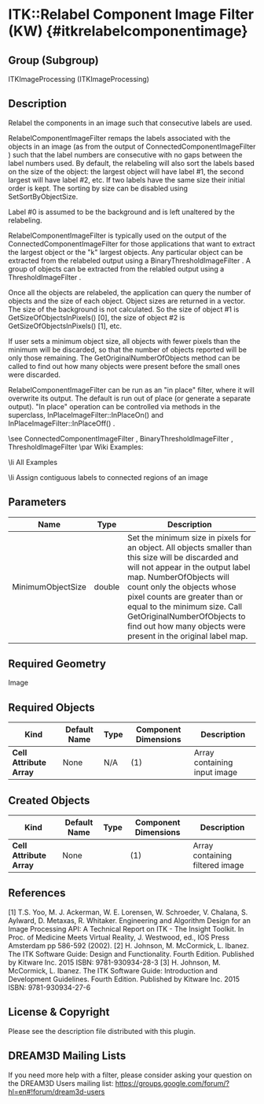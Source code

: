 ITK::Relabel Component Image Filter (KW) {#itkrelabelcomponentimage}
========================

## Group (Subgroup) ##
ITKImageProcessing (ITKImageProcessing)

## Description ##
Relabel the components in an image such that consecutive labels are used.

RelabelComponentImageFilter remaps the labels associated with the objects in an image (as from the output of ConnectedComponentImageFilter ) such that the label numbers are consecutive with no gaps between the label numbers used. By default, the relabeling will also sort the labels based on the size of the object: the largest object will have label #1, the second largest will have label #2, etc. If two labels have the same size their initial order is kept. The sorting by size can be disabled using SetSortByObjectSize.

Label #0 is assumed to be the background and is left unaltered by the relabeling.

RelabelComponentImageFilter is typically used on the output of the ConnectedComponentImageFilter for those applications that want to extract the largest object or the "k" largest objects. Any particular object can be extracted from the relabeled output using a BinaryThresholdImageFilter . A group of objects can be extracted from the relabled output using a ThresholdImageFilter .

Once all the objects are relabeled, the application can query the number of objects and the size of each object. Object sizes are returned in a vector. The size of the background is not calculated. So the size of object #1 is GetSizeOfObjectsInPixels() [0], the size of object #2 is GetSizeOfObjectsInPixels() [1], etc.

If user sets a minimum object size, all objects with fewer pixels than the minimum will be discarded, so that the number of objects reported will be only those remaining. The GetOriginalNumberOfObjects method can be called to find out how many objects were present before the small ones were discarded.

RelabelComponentImageFilter can be run as an "in place" filter, where it will overwrite its output. The default is run out of place (or generate a separate output). "In place" operation can be controlled via methods in the superclass, InPlaceImageFilter::InPlaceOn() and InPlaceImageFilter::InPlaceOff() .

\see ConnectedComponentImageFilter , BinaryThresholdImageFilter , ThresholdImageFilter 
\par Wiki Examples:

\li All Examples 

\li Assign contiguous labels to connected regions of an image

## Parameters ##

| Name | Type | Description |
|------|------|-------------|
| MinimumObjectSize | double| Set the minimum size in pixels for an object. All objects smaller than this size will be discarded and will not appear in the output label map. NumberOfObjects will count only the objects whose pixel counts are greater than or equal to the minimum size. Call GetOriginalNumberOfObjects to find out how many objects were present in the original label map. |


## Required Geometry ##
Image

## Required Objects ##

| Kind | Default Name | Type | Component Dimensions | Description |
|------|--------------|------|----------------------|-------------|
| **Cell Attribute Array** | None | N/A | (1)  | Array containing input image

## Created Objects ##

| Kind | Default Name | Type | Component Dimensions | Description |
|------|--------------|------|----------------------|-------------|
| **Cell Attribute Array** | None |  | (1)  | Array containing filtered image

## References ##
[1] T.S. Yoo, M. J. Ackerman, W. E. Lorensen, W. Schroeder, V. Chalana, S. Aylward, D. Metaxas, R. Whitaker. Engineering and Algorithm Design for an Image Processing API: A Technical Report on ITK - The Insight Toolkit. In Proc. of Medicine Meets Virtual Reality, J. Westwood, ed., IOS Press Amsterdam pp 586-592 (2002). 
[2] H. Johnson, M. McCormick, L. Ibanez. The ITK Software Guide: Design and Functionality. Fourth Edition. Published by Kitware Inc. 2015 ISBN: 9781-930934-28-3
[3] H. Johnson, M. McCormick, L. Ibanez. The ITK Software Guide: Introduction and Development Guidelines. Fourth Edition. Published by Kitware Inc. 2015 ISBN: 9781-930934-27-6

## License & Copyright ##

Please see the description file distributed with this plugin.

## DREAM3D Mailing Lists ##

If you need more help with a filter, please consider asking your question on the DREAM3D Users mailing list:
https://groups.google.com/forum/?hl=en#!forum/dream3d-users
